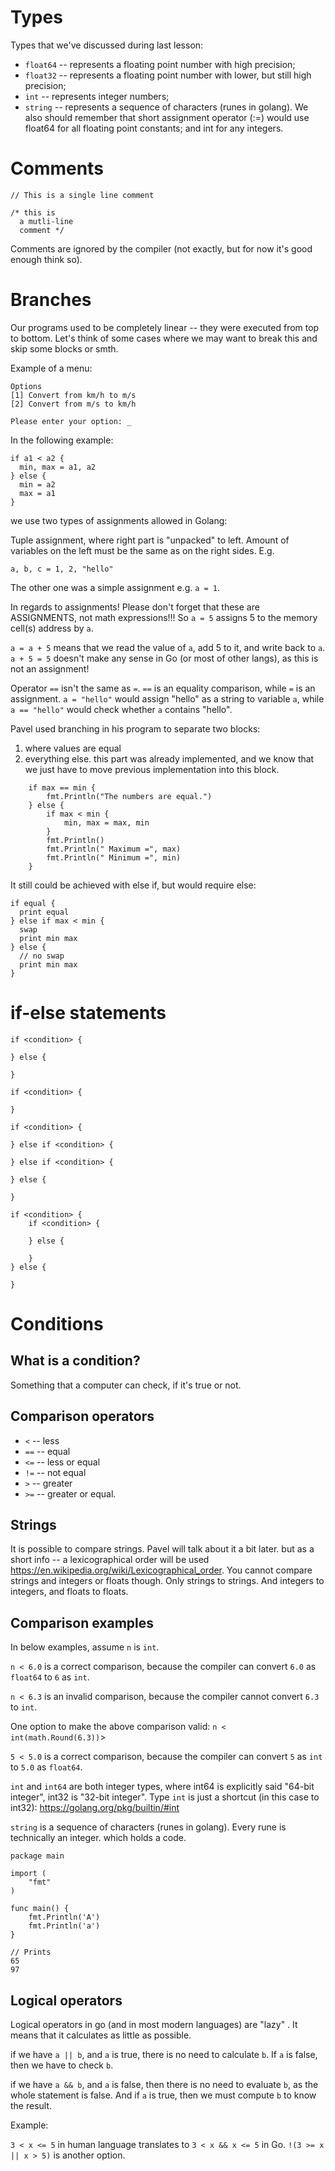 # Types
Types that we've discussed during last lesson:
 * `float64` -- represents a floating point number with high precision;
 * `float32` -- represents a floating point number with lower, but still high precision;
 * `int` -- represents integer numbers;
 * `string` -- represents a sequence of characters (runes in golang).
We also should remember that short assignment operator (:=) would use float64 for all floating point constants; and int for any integers.

# Comments
```
// This is a single line comment
```

```
/* this is
  a mutli-line 
  comment */
```

Comments are ignored by the compiler (not exactly, but for now it's good enough think so).

# Branches

Our programs used to be completely linear -- they were executed from top to bottom. Let's think of some cases where we may want to break this and skip some blocks or smth.

Example of a menu:

```
Options
[1] Convert from km/h to m/s
[2] Convert from m/s to km/h

Please enter your option: _
```

In the following example:

```
if a1 < a2 {
  min, max = a1, a2
} else {
  min = a2
  max = a1
}
```

we use two types of assignments allowed in Golang:

Tuple assignment, where right part is "unpacked" to left. Amount of variables on the left must be the same as on the right sides. E.g.

```
a, b, c = 1, 2, "hello"
```

The other one was a simple assignment e.g. `a = 1`.

In regards to assignments! Please don't forget that these are ASSIGNMENTS, not math expressions!!! So  `a = 5` assigns 5 to the memory cell(s) address by `a`.
 
`a = a + 5`
means that we read the value of `a`, add 5 to it, and write back to `a`.
`a + 5 = 5` doesn't make any sense in Go (or most of other langs), as this is not an assignment!

Operator `==` isn't the same as `=`. `==` is an equality comparison, while `=` is an assignment. `a = "hello"` would assign "hello" as a string to variable `a`, while `a == "hello"` would check whether `a` contains "hello".

Pavel used branching in his program to separate two blocks:
1. where values are equal
2. everything else. this part was already implemented, and we know that we just have to move previous implementation into this block.

```
	if max == min {
		fmt.Println("The numbers are equal.")
	} else {
		if max < min {
			min, max = max, min
		}
		fmt.Println()
		fmt.Println(" Maximum =", max)
		fmt.Println(" Minimum =", min)
	}
```

It still could be achieved with else if, but would require else:

```
if equal {
  print equal
} else if max < min {
  swap 
  print min max
} else {
  // no swap
  print min max
}
```

# if-else statements

```
if <condition> {

} else {

}
```

```
if <condition> {

}
```

```
if <condition> {

} else if <condition> {

} else if <condition> {

} else {

}
```

```
if <condition> {
    if <condition> {

    } else {

    }
} else {

}
```



# Conditions

## What is a condition?

Something that a computer can check, if it's true or not.

## Comparison operators

 * `<` -- less
 * `==` -- equal
 * `<=` -- less or equal
 * `!=` -- not equal
 * `>` -- greater
 * `>=` -- greater or equal.

## Strings
It is possible to compare strings.
Pavel will talk about it a bit later. but as a short info -- a lexicographical order will be used https://en.wikipedia.org/wiki/Lexicographical_order.
You cannot compare strings and integers or floats though. Only strings to strings. And integers to integers, and floats to floats.

## Comparison examples

In below examples, assume `n` is `int`.

`n < 6.0` is a correct comparison, because the compiler can convert `6.0` as `float64` to `6` as `int`.

`n < 6.3` is an invalid comparison, because the compiler cannot convert `6.3` to `int`.

One option to make the above comparison valid: `n < int(math.Round(6.3))`>

`5 < 5.0` is a correct comparison, because the compiler can convert `5` as `int` to `5.0` as `float64`.

`int` and `int64` are both integer types, where int64 is explicitly said "64-bit integer", int32 is "32-bit integer". Type `int` is just a shortcut (in this case to int32): https://golang.org/pkg/builtin/#int

`string` is a sequence of characters (runes in golang). Every rune is technically an integer.
which holds a code.

```
package main

import (
	"fmt"
)

func main() {
	fmt.Println('A')
	fmt.Println('a')
}

// Prints
65
97
```

## Logical operators

Logical operators in go (and in most modern languages) are "lazy" . It means that it calculates as little as possible.

if we have `a || b`, and `a` is true, there is no need to calculate `b`. If `a` is false, then we have to check `b`.

if we have `a && b`, and `a` is false, then there is no need to evaluate `b`, as the whole statement is false. And if `a` is true, then we must compute `b` to know the result.

Example:

`3 < x <= 5` in human language translates to `3 < x && x <= 5` in Go. `!(3 >= x || x > 5)` is another option.